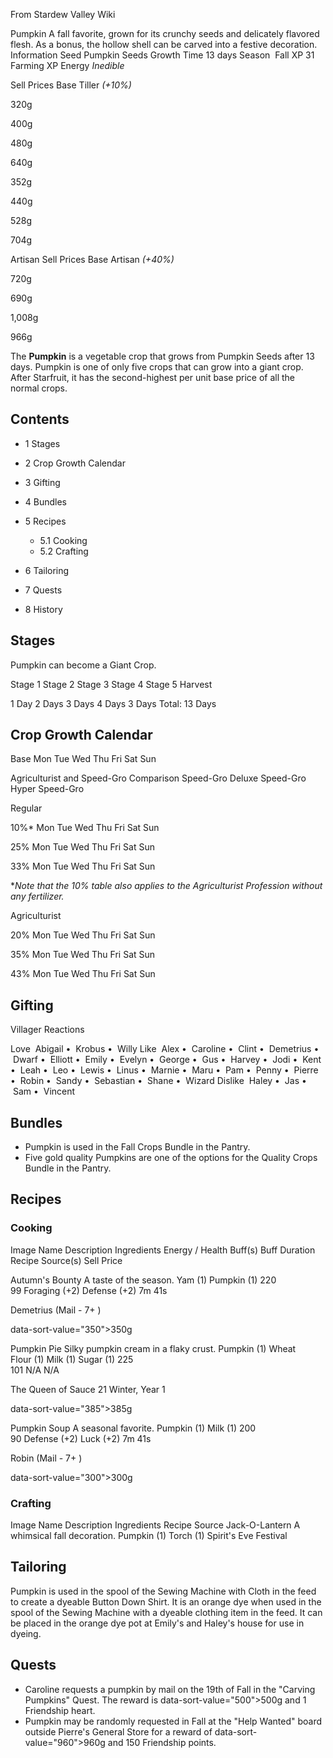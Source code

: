 From Stardew Valley Wiki

Pumpkin A fall favorite, grown for its crunchy seeds and delicately flavored flesh. As a bonus, the hollow shell can be carved into a festive decoration. Information Seed Pumpkin Seeds Growth Time 13 days Season  Fall XP 31 Farming XP Energy *Inedible*

Sell Prices Base Tiller *(+10%)*

320g

400g

480g

640g

352g

440g

528g

704g

Artisan Sell Prices Base Artisan *(+40%)*

720g

690g

1,008g

966g

The **Pumpkin** is a vegetable crop that grows from Pumpkin Seeds after 13 days. Pumpkin is one of only five crops that can grow into a giant crop. After Starfruit, it has the second-highest per unit base price of all the normal crops.

## Contents

- 1 Stages
- 2 Crop Growth Calendar
- 3 Gifting
- 4 Bundles
- 5 Recipes
  
  - 5.1 Cooking
  - 5.2 Crafting
- 6 Tailoring
- 7 Quests
- 8 History

## Stages

Pumpkin can become a Giant Crop.

Stage 1 Stage 2 Stage 3 Stage 4 Stage 5 Harvest

1 Day 2 Days 3 Days 4 Days 3 Days Total: 13 Days

## Crop Growth Calendar

Base Mon Tue Wed Thu Fri Sat Sun

Agriculturist and Speed-Gro Comparison Speed-Gro Deluxe Speed-Gro Hyper Speed-Gro

Regular

10%* Mon Tue Wed Thu Fri Sat Sun

25% Mon Tue Wed Thu Fri Sat Sun

33% Mon Tue Wed Thu Fri Sat Sun

\**Note that the 10% table also applies to the Agriculturist Profession without any fertilizer.*

Agriculturist

20% Mon Tue Wed Thu Fri Sat Sun

35% Mon Tue Wed Thu Fri Sat Sun

43% Mon Tue Wed Thu Fri Sat Sun

## Gifting

Villager Reactions

Love  Abigail •  Krobus •  Willy Like  Alex •  Caroline •  Clint •  Demetrius •  Dwarf •  Elliott •  Emily •  Evelyn •  George •  Gus •  Harvey •  Jodi •  Kent •  Leah •  Leo •  Lewis •  Linus •  Marnie •  Maru •  Pam •  Penny •  Pierre •  Robin •  Sandy •  Sebastian •  Shane •  Wizard Dislike  Haley •  Jas •  Sam •  Vincent

## Bundles

- Pumpkin is used in the Fall Crops Bundle in the Pantry.
- Five gold quality Pumpkins are one of the options for the Quality Crops Bundle in the Pantry.

## Recipes

### Cooking

Image Name Description Ingredients Energy / Health Buff(s) Buff Duration Recipe Source(s) Sell Price

Autumn's Bounty A taste of the season. Yam (1) Pumpkin (1) 220  
99 Foraging (+2) Defense (+2) 7m 41s

Demetrius (Mail - 7+ )

data-sort-value="350"&gt;350g

Pumpkin Pie Silky pumpkin cream in a flaky crust. Pumpkin (1) Wheat Flour (1) Milk (1) Sugar (1) 225  
101 N/A N/A

The Queen of Sauce 21 Winter, Year 1

data-sort-value="385"&gt;385g

Pumpkin Soup A seasonal favorite. Pumpkin (1) Milk (1) 200  
90 Defense (+2) Luck (+2) 7m 41s

Robin (Mail - 7+ )

data-sort-value="300"&gt;300g

### Crafting

Image Name Description Ingredients Recipe Source Jack-O-Lantern A whimsical fall decoration. Pumpkin (1) Torch (1) Spirit's Eve Festival

## Tailoring

Pumpkin is used in the spool of the Sewing Machine with Cloth in the feed to create a dyeable Button Down Shirt. It is an orange dye when used in the spool of the Sewing Machine with a dyeable clothing item in the feed. It can be placed in the orange dye pot at Emily's and Haley's house for use in dyeing.

## Quests

- Caroline requests a pumpkin by mail on the 19th of Fall in the "Carving Pumpkins" Quest. The reward is data-sort-value="500"&gt;500g and 1 Friendship heart.
- Pumpkin may be randomly requested in Fall at the "Help Wanted" board outside Pierre's General Store for a reward of data-sort-value="960"&gt;960g and 150 Friendship points.